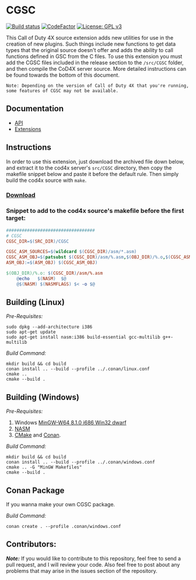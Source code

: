 
# CGSC
[![Build status](https://ci.appveyor.com/api/projects/status/qftk32n2u3e2wamt?svg=true)](https://ci.appveyor.com/project/Iswenzz/cgsc)
[![CodeFactor](https://www.codefactor.io/repository/github/iswenzz/cgsc/badge)](https://www.codefactor.io/repository/github/iswenzz/cgsc)
[![License: GPL v3](https://img.shields.io/badge/License-GPLv3-blue.svg)](https://www.gnu.org/licenses/gpl-3.0)

This Call of Duty 4X source extension adds new utilities for use in the creation of new plugins. Such things include new functions to get data types that the original source doesn't offer and adds the ability to call functions defined in GSC from the C files. To use this extension you must add the CGSC files included in the release section to the `/src/CGSC` folder, and then compile the CoD4X server source. More detailed instructions can be found towards the bottom of this document.

``Note: Depending on the version of Call of Duty 4X that you're running, some features of CGSC may not be available.``

## Documentation
* [API](https://github.com/Iswenzz/CGSC/blob/master/docs/api.md)
* [Extensions](https://github.com/Iswenzz/CGSC/blob/master/docs/extensions.md)

## Instructions
In order to use this extension, just download the archived file down below, and extract it to the cod4x server's ``src/CGSC`` directory, then copy the makefile snippet below and paste it before the default rule.
Then simply build the cod4x source with ``make``.

### **[Download](https://github.com/Iswenzz/CGSC/releases)**

### **Snippet to add to the cod4x source's makefile before the first target:**
```makefile
##################################
# CGSC
CGSC_DIR=$(SRC_DIR)/CGSC

CGSC_ASM_SOURCES=$(wildcard $(CGSC_DIR)/asm/*.asm)
CGSC_ASM_OBJ=$(patsubst $(CGSC_DIR)/asm/%.asm,$(OBJ_DIR)/%.o,$(CGSC_ASM_SOURCES))
ASM_OBJ:=$(ASM_OBJ) $(CGSC_ASM_OBJ)

$(OBJ_DIR)/%.o: $(CGSC_DIR)/asm/%.asm
	@echo   $(NASM)  $@
	@$(NASM) $(NASMFLAGS) $< -o $@
```

## Building (Linux)
_Pre-Requisites:_

	sudo dpkg --add-architecture i386
	sudo apt-get update
	sudo apt-get install nasm:i386 build-essential gcc-multilib g++-multilib

_Build Command:_

    mkdir build && cd build
    conan install .. --build --profile ../.conan/linux.conf
    cmake ..
    cmake --build .

## Building (Windows)
_Pre-Requisites:_
1. Windows [MinGW-W64 8.1.0 i686 Win32 dwarf](https://sourceforge.net/projects/mingw-w64/files/Toolchains%20targetting%20Win32/Personal%20Builds/mingw-builds/8.1.0/threads-win32/dwarf/i686-8.1.0-release-win32-dwarf-rt_v6-rev0.7z)
2. [NASM](https://www.nasm.us/)
3. [CMake](https://cmake.org/) and [Conan](https://conan.io/).

_Build Command:_

    mkdir build && cd build
    conan install .. --build --profile ../.conan/windows.conf
    cmake .. -G "MinGW Makefiles"
    cmake --build .

## Conan Package
If you wanna make your own CGSC package.

_Build Command:_

	conan create . --profile .conan/windows.conf

## Contributors:
***Note:*** If you would like to contribute to this repository, feel free to send a pull request, and I will review your code. Also feel free to post about any problems that may arise in the issues section of the repository.
